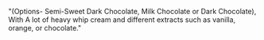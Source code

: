 "(Options- Semi-Sweet Dark Chocolate, Milk Chocolate or Dark Chocolate), With A lot of heavy whip cream and different extracts such as vanilla, orange, or chocolate."
